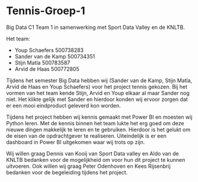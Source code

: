 # Tennis-Groep-1

Big Data C1 Team 1 in samenwerking met Sport Data Valley en de KNLTB.

Het team:

* Youp Schaefers		    500738283
* Sander van de Kamp		500734351
* Stijn Matla			      500783587
* Arvid de Haas			    500772805

Tijdens het semester Big Data hebben wij (Sander van de Kamp, Stijn Matla, Arvid de Haas en Youp Schaefers) voor het project tennis gekozen. Bij het vormen van het team kende Stijn, Arvid en Youp elkaar al maar Sander nog niet. Het klikte gelijk met Sander en hierdoor konden wij ervoor zorgen dat er een mooi eindproduct geleverd kon worden.

Tijdens het project hebben wij kennis gemaakt met Power BI en moesten wij Python leren. Met de kennis binnen het team lukte het erg goed om deze nieuwe dingen makkelijk te leren en te gebruiken. Hierdoor is het gelukt om de eisen van de opdrachtgever te realiseren. 
Uiteindelijk is er een dashboard in Power BI uitgekomen waar wij trots op zijn.

Wij willen graag Dennis van Kooij van Sport Data valley en Aldo van de KNLTB bedanken voor de mogelijkheid om voor hun dit project te kunnen uitvoeren. Ook willen wij graag Peter Odenhoven en Kees Rijsenbrij bedanken voor de begeleiding tijdens het project.
